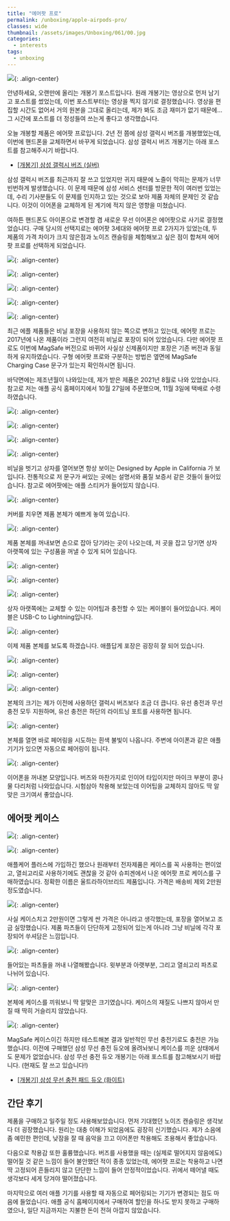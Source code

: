 ```yaml
---
title: "에어팟 프로"
permalink: /unboxing/apple-airpods-pro/
classes: wide
thumbnail: /assets/images/Unboxing/061/00.jpg
categories:
  - interests
tags:
  - unboxing
---
```


![](/assets/images/Unboxing/061/00.jpg){: .align-center}

안녕하세요, 오랜만에 올리는 개봉기 포스트입니다. 원래 개봉기는 영상으로 먼저 남기고 포스트를 썼었는데, 이번 포스트부터는 영상을 찍지 않기로 결정했습니다. 영상을 편집할 시간도 없어서 거의 원본을 그대로 올리는데, 제가 봐도 조금 재미가 없기 때문에... 그 시간에 포스트를 더 정성들여 쓰는게 좋다고 생각했습니다.

오늘 개봉할 제품은 에어팟 프로입니다. 2년 전 쯤에 삼성 갤럭시 버즈를 개봉했었는데, 이번에 핸드폰을 교체하면서 바꾸게 되었습니다. 삼성 갤럭시 버즈 개봉기는 아래 포스트를 참고해주시기 바랍니다.

- [[개봉기] 삼성 갤럭시 버즈 (실버)](/unboxing/samsung-galaxy-buds/)

삼성 갤럭시 버즈를 최근까지 잘 쓰고 있었지만 귀지 때문에 노즐이 막히는 문제가 너무 빈번하게 발생했습니다. 이 문제 때문에 삼성 서비스 센터를 방문한 적이 여러번 있었는데, 수리 기사분들도 이 문제를 인지하고 있는 것으로 보아 제품 자체의 문제인 것 같습니다. 이것이 이어폰을 교체하게 된 계기에 적지 않은 영향을 미쳤습니다.

여하튼 핸드폰도 아이폰으로 변경할 겸 새로운 무선 이어폰은 에어팟으로 사기로 결정했었습니다. 구매 당시의 선택지로는 에어팟 3세대와 에어팟 프로 2가지가 있었는데, 두 제품의 가격 차이가 크지 않은점과 노이즈 캔슬링을 체험해보고 싶은 점이 합쳐져 에어팟 프로를 선택하게 되었습니다.

![](/assets/images/Unboxing/061/01.jpg){: .align-center}

![](/assets/images/Unboxing/061/02.jpg){: .align-center}

![](/assets/images/Unboxing/061/03.jpg){: .align-center}

![](/assets/images/Unboxing/061/04.jpg){: .align-center}

![](/assets/images/Unboxing/061/05.jpg){: .align-center}

최근 에플 제품들은 비닐 포장을 사용하지 않는 쪽으로 변하고 있는데, 에어팟 프로는 2017년에 나온 제품이라 그런지 여전히 비닐로 포장이 되어 있었습니다. 다만 에어팟 프로도 이번에 MagSafe 버전으로 바뀌어 사실상 신제품이지만 포장은 기존 버전과 동일하게 유지하였습니다. 구형 에어팟 프로와 구분하는 방법은 옆면에 MagSafe Charging Case 문구가 있는지 확인하시면 됩니다.

바닥면에는 제조년월이 나와있는데, 제가 받은 제품은 2021년 8월로 나와 있었습니다. 참고로 저는 애플 공식 홈페이지에서 10월 27일에 주문했으며, 11월 3일에 택배로 수령하였습니다.

![](/assets/images/Unboxing/061/06.jpg){: .align-center}

![](/assets/images/Unboxing/061/07.jpg){: .align-center}

![](/assets/images/Unboxing/061/08.jpg){: .align-center}

![](/assets/images/Unboxing/061/09.jpg){: .align-center}

비닐을 벗기고 상자를 열어보면 항상 보이는 Designed by Apple in California 가 보입니다. 전통적으로 저 문구가 써있는 곳에는 설명서와 품질 보증서 같은 것들이 들어있습니다. 참고로 에어팟에는 애플 스티커가 들어있지 않습니다.

![](/assets/images/Unboxing/061/10.jpg){: .align-center}

커버를 치우면 제품 본체가 예쁘게 놓여 있습니다.

![](/assets/images/Unboxing/061/11.jpg){: .align-center}

제품 본체를 꺼내보면 손으로 잡아 당기라는 곳이 나오는데, 저 곳을 잡고 당기면 상자 아랫쪽에 있는 구성품을 꺼낼 수 있게 되어 있습니다.

![](/assets/images/Unboxing/061/12.jpg){: .align-center}

![](/assets/images/Unboxing/061/13.jpg){: .align-center}

![](/assets/images/Unboxing/061/14.jpg){: .align-center}

상자 아랫쪽에는 교체할 수 있는 이어팁과 충전할 수 있는 케이블이 들어있습니다. 케이블은 USB-C to Lightning입니다.

![](/assets/images/Unboxing/061/15.jpg){: .align-center}

이제 제품 본체를 보도록 하겠습니다. 애플답게 포장은 굉장히 잘 되어 있습니다.

![](/assets/images/Unboxing/061/16.jpg){: .align-center}

![](/assets/images/Unboxing/061/17.jpg){: .align-center}

![](/assets/images/Unboxing/061/18.jpg){: .align-center}

본체의 크기는 제가 이전에 사용하던 갤럭시 버즈보다 조금 더 큽니다. 유선 충전과 무선 충전 모두 지원하며, 유선 충전은 하단의 라이트닝 포트를 사용하면 됩니다.

![](/assets/images/Unboxing/061/19.jpg){: .align-center}

본체를 열면 바로 페어링을 시도하는 흰색 불빛이 나옵니다. 주변에 아이폰과 같은 애플 기기가 있으면 자동으로 페어링이 됩니다.

![](/assets/images/Unboxing/061/20.jpg){: .align-center}

이어폰을 꺼내본 모양입니다. 버즈와 마찬가지로 인이어 타입이지만 마이크 부분이 콩나물 다리처럼 나와있습니다. 시험삼아 착용해 보았는데 이어팁을 교체하지 않아도 딱 알맞은 크기여서 좋았습니다.

## 에어팟 케이스

![](/assets/images/Unboxing/061/21.jpg){: .align-center}

![](/assets/images/Unboxing/061/22.jpg){: .align-center}

애플케어 플러스에 가입하긴 했으나 원래부터 전자제품은 케이스를 꼭 사용하는 편이었고, 열쇠고리로 사용하기에도 괜찮을 것 같아 슈피겐에서 나온 에어팟 프로 케이스를 구매하였습니다. 정확한 이름은 울트라하이브리드 제품입니다. 가격은 배송비 제외 2만원 정도였습니다.

![](/assets/images/Unboxing/061/23.jpg){: .align-center}

사실 케이스치고 2만원이면 그렇게 싼 가격은 아니라고 생각했는데, 포장을 열어보고 조금 실망했습니다. 제품 파츠들이 단단하게 고정되어 있는게 아니라 그냥 비닐에 각각 포장되어 쑤셔담은 느낌입니다.

![](/assets/images/Unboxing/061/24.jpg){: .align-center}

들어있는 파츠들을 꺼내 나열해봤습니다. 윗부분과 아랫부분, 그리고 열쇠고리 파츠로 나뉘어 있습니다.

![](/assets/images/Unboxing/061/25.jpg){: .align-center}

본체에 케이스를 끼워보니 딱 알맞은 크기였습니다. 케이스의 재질도 나쁘지 않아서 만질 때 딱히 거슬리지 않았습니다.

![](/assets/images/Unboxing/061/26.jpg){: .align-center}

MagSafe 케이스이긴 하지만 테스트해본 결과 일반적인 무선 충전기로도 충전은 가능했습니다. 이전에 구매했던 삼성 무선 충전 듀오에 올려놔보니 케이스를 끼운 상태에서도 문제가 없었습니다. 삼성 무선 충전 듀오 개봉기는 아래 포스트를 참고해보시기 바랍니다. (현재도 잘 쓰고 있습니다!)

- [[개봉기] 삼성 무선 충전 패드 듀오 (화이트)](/unboxing/samsung-wireless-charge-pad-duo/)

## 간단 후기

제품을 구매하고 일주일 정도 사용해보았습니다. 먼저 기대했던 노이즈 캔슬링은 생각보다 더 굉장했습니다. 원리는 대충 이해가 되었음에도 굉장히 신기했습니다. 제가 소음에 좀 예민한 편인데, 낮잠을 잘 때 음악을 끄고 이어폰만 착용해도 조용해서 좋았습니다.

다음으로 착용감 또한 훌륭했습니다. 버즈를 사용했을 때는 (실제로 떨어지지 않음에도) 떨어질 것 같은 느낌이 들어 불안했던 적이 종종 있었는데, 에어팟 프로는 착용하고 나면 딱 고정되어 흔들리지 않고 단단한 느낌이 들어 안정적이었습니다. 귀에서 떼어낼 때도 생각보다 세게 당겨야 떨어졌습니다.

마지막으로 여러 애플 기기를 사용할 때 자동으로 페어링되는 기기가 변경되는 점도 마음에 들었습니다. 애플 공식 홈페이지에서 구매하여 할인을 하나도 받지 못하고 구매하였으나, 일단 지금까지는 지불한 돈이 전혀 아깝지 않았습니다.